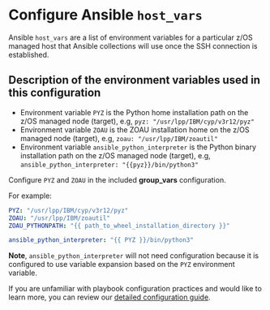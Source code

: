 # Configure Ansible `host_vars`

Ansible `host_vars` are a list of environment variables for a particular z/OS
managed host that Ansible collections will use once the SSH connection is
established.

## Description of the environment variables used in this configuration
* Environment variable `PYZ` is the Python home installation path on the
  z/OS managed node (target), e.g, `pyz: "/usr/lpp/IBM/cyp/v3r12/pyz"`
* Environment variable `ZOAU` is the ZOAU installation home on the z/OS managed
  node (target), e.g, `zoau: "/usr/lpp/IBM/zoautil"`
* Environment variable `ansible_python_interpreter` is the Python binary
  installation path on the z/OS managed node (target),
  e.g, `ansible_python_interpreter: "{{pyz}}/bin/python3"`

Configure `PYZ` and `ZOAU` in the included **group_vars** configuration.

For example:

```yaml
PYZ: "/usr/lpp/IBM/cyp/v3r12/pyz"
ZOAU: "/usr/lpp/IBM/zoautil"
ZOAU_PYTHONPATH: "{{ path_to_wheel_installation_directory }}"

ansible_python_interpreter: "{{ PYZ }}/bin/python3"
```

**Note**, `ansible_python_interpreter` will not need configuration because it is
configured to use variable expansion based on the `PYZ` environment variable.

If you are unfamiliar with playbook configuration practices and would like to
learn more, you can review our [detailed configuration guide](configuration_guide.md).
